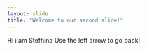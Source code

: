 ```yaml
---
layout: slide
title: "Welcome to our second slide!"
---
```

Hi i am Stefhina
Use the left arrow to go back!
